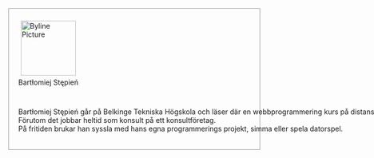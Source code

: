 <div class="byline" style="padding: 5px; border: 1px solid #999;">
    <div class="byline-item" style="padding: 1em; vertical-align: top; display: inline-block;">
        <img src="./img/me-small.jpg" class="byline-picture" alt="Byline Picture" style="padding: 5px; width: 110px; height: auto; display: inline-block;"/>
        <span style="display: block;">Bartłomiej Stępień</span>
    </div>
<pre class="byline-desc" style="display: inline-block; padding:1em; font-family: inherit;">
Bartłomiej Stępień går på Belkinge Tekniska Högskola och läser där en webbprogrammering kurs på distans.
Förutom det jobbar heltid som konsult på ett konsultföretag.
På fritiden brukar han syssla med hans egna programmerings projekt, simma eller spela datorspel.
</pre>
</div>
